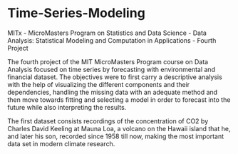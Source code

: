 # Time-Series-Modeling
MITx - MicroMasters Program on Statistics and Data Science - Data Analysis: Statistical Modeling and Computation in Applications - Fourth Project

The fourth project of the MIT MicroMasters Program course on Data Analysis focused on time series  by forecasting with environmental and financial dataset. The objectives were to first carry a descriptive analysis with the help of visualizing the different components and their dependencies, handling the missing data with an adequate method and then move towards fitting and selecting a model in order to forecast into the future while also interpreting the results.

The first dataset consists recordings of the concentration of CO2 by Charles David Keeling at Mauna Loa, a volcano on the Hawaii island that he, and later his son, recorded since 1958 till now, making the most important data set in modern climate research.

